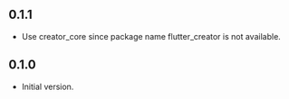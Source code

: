 ## 0.1.1

- Use creator_core since package name flutter_creator is not available. 

## 0.1.0

- Initial version.

